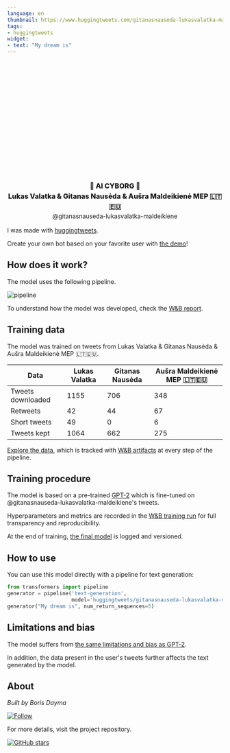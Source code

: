 ```yaml
---
language: en
thumbnail: https://www.huggingtweets.com/gitanasnauseda-lukasvalatka-maldeikiene/1620508369581/predictions.png
tags:
- huggingtweets
widget:
- text: "My dream is"
---
```


<div class="inline-flex flex-col" style="line-height: 1.5;">
    <div class="flex">
        <div
			style="display:inherit; margin-left: 4px; margin-right: 4px; width: 92px; height:92px; border-radius: 50%; background-size: cover; background-image: url(&#39;https://pbs.twimg.com/profile_images/693514895837548545/6XcdRZO1_400x400.jpg&#39;)">
        </div>
        <div
            style="display:inherit; margin-left: 4px; margin-right: 4px; width: 92px; height:92px; border-radius: 50%; background-size: cover; background-image: url(&#39;https://pbs.twimg.com/profile_images/1149580808161599488/SdEQ8RS-_400x400.jpg&#39;)">
        </div>
        <div
            style="display:inherit; margin-left: 4px; margin-right: 4px; width: 92px; height:92px; border-radius: 50%; background-size: cover; background-image: url(&#39;https://pbs.twimg.com/profile_images/1302973092332023810/K9MureTy_400x400.jpg&#39;)">
        </div>
    </div>
    <div style="text-align: center; margin-top: 3px; font-size: 16px; font-weight: 800">🤖 AI CYBORG 🤖</div>
    <div style="text-align: center; font-size: 16px; font-weight: 800">Lukas Valatka & Gitanas Nausėda & Aušra Maldeikienė MEP 🇱🇹🇪🇺</div>
    <div style="text-align: center; font-size: 14px;">@gitanasnauseda-lukasvalatka-maldeikiene</div>
</div>

I was made with [huggingtweets](https://github.com/borisdayma/huggingtweets).

Create your own bot based on your favorite user with [the demo](https://colab.research.google.com/github/borisdayma/huggingtweets/blob/master/huggingtweets-demo.ipynb)!

## How does it work?

The model uses the following pipeline.

![pipeline](https://github.com/borisdayma/huggingtweets/blob/master/img/pipeline.png?raw=true)

To understand how the model was developed, check the [W&B report](https://wandb.ai/wandb/huggingtweets/reports/HuggingTweets-Train-a-Model-to-Generate-Tweets--VmlldzoxMTY5MjI).

## Training data

The model was trained on tweets from Lukas Valatka & Gitanas Nausėda & Aušra Maldeikienė MEP 🇱🇹🇪🇺.

| Data | Lukas Valatka | Gitanas Nausėda | Aušra Maldeikienė MEP 🇱🇹🇪🇺 |
| --- | --- | --- | --- |
| Tweets downloaded | 1155 | 706 | 348 |
| Retweets | 42 | 44 | 67 |
| Short tweets | 49 | 0 | 6 |
| Tweets kept | 1064 | 662 | 275 |

[Explore the data](https://wandb.ai/wandb/huggingtweets/runs/31ci0ia0/artifacts), which is tracked with [W&B artifacts](https://docs.wandb.com/artifacts) at every step of the pipeline.

## Training procedure

The model is based on a pre-trained [GPT-2](https://huggingface.co/gpt2) which is fine-tuned on @gitanasnauseda-lukasvalatka-maldeikiene's tweets.

Hyperparameters and metrics are recorded in the [W&B training run](https://wandb.ai/wandb/huggingtweets/runs/62ihbz05) for full transparency and reproducibility.

At the end of training, [the final model](https://wandb.ai/wandb/huggingtweets/runs/62ihbz05/artifacts) is logged and versioned.

## How to use

You can use this model directly with a pipeline for text generation:

```python
from transformers import pipeline
generator = pipeline('text-generation',
                     model='huggingtweets/gitanasnauseda-lukasvalatka-maldeikiene')
generator("My dream is", num_return_sequences=5)
```

## Limitations and bias

The model suffers from [the same limitations and bias as GPT-2](https://huggingface.co/gpt2#limitations-and-bias).

In addition, the data present in the user's tweets further affects the text generated by the model.

## About

*Built by Boris Dayma*

[![Follow](https://img.shields.io/twitter/follow/borisdayma?style=social)](https://twitter.com/intent/follow?screen_name=borisdayma)

For more details, visit the project repository.

[![GitHub stars](https://img.shields.io/github/stars/borisdayma/huggingtweets?style=social)](https://github.com/borisdayma/huggingtweets)
